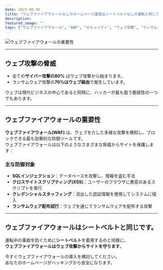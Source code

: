 ```yaml
---
date: 2023-08-30
title: "ウェブファイアウォールなしのホームページ運営はシートベルトなしの運転と同じです。"
description: 
featured_image: ""
tags: ["ウェブファイアウォール", "WAF", "セキュリティ", "ウェブ攻撃", "ランサムウェア", "SQLインジェクション", "クロスサイトスクリプティング"]
---
```


![ウェブファイアウォールの重要性](https://github.com/user-attachments/assets/6c5dee0a-d39a-49ae-a4bc-b30bb12ae770)

---

## ウェブ攻撃の脅威

- 全ての**サイバー攻撃の80%** はウェブ攻撃から始まります。  
- ランサムウェア攻撃の**70%はウェブ経由**で発生しています。

ウェブは現代ビジネスの中心であると同時に、ハッカーが最も狙う脆弱性の一つでもあります。

---

## ウェブファイアウォールの重要性

**ウェブファイアウォール(WAF)** は、ウェブを介した多様な攻撃を検知し、ブロックできる最も効果的な防御ツールです。  
ウェブファイアウォールは以下のようなさまざまな脅威からサイトを保護します：

### 主な防御対象
- **SQLインジェクション**：データベースを攻撃し、情報を盗む手法  
- **クロスサイトスクリプティング(XSS)**：ユーザーのブラウザに悪意のあるスクリプトを実行  
- **クレデンシャルスタッフィング**：流出した認証情報を使用してシステムに侵入  
- **ランサムウェア配布試行**：ウェブを通じてランサムウェアを配布する攻撃  

---

## ウェブファイアウォールはシートベルトと同じです。

運転中の事故を防ぐために**シートベルト**を着用するのと同様に、  
**ウェブファイアウォールはウェブ攻撃からサイトを守ります**。

今すぐウェブファイアウォールの導入を検討してください。  
あなたのホームページがハッキングから安全になります。
